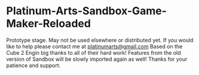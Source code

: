 Platinum-Arts-Sandbox-Game-Maker-Reloaded
=========================================

Prototype stage.  May not be used elsewhere or distributed yet.  If you would like to help please contact me at platinumarts@gmail.com  Based on the Cube 2 Engin big thanks to all of their hard work!  Features from the old version of Sandbox will be slowly imported again as well!  Thanks for your patience and support.
